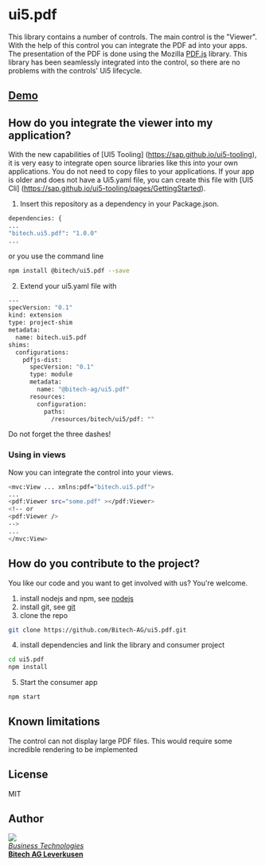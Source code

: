 # ui5.pdf
This library contains a number of controls. The main control is the "Viewer". With the help of this control you can integrate the PDF ad into your apps. The presentation of the PDF is done using the Mozilla [PDF.js](https://mozilla.github.io/pdf.js) library. This library has been seamlessly integrated into the control, so there are no problems with the controls' Ui5 lifecycle.

## [Demo](https://bitech-ag.github.io/ui5.pdf)

## How do you integrate the viewer into my application?

With the new capabilities of [UI5 Tooling] (https://sap.github.io/ui5-tooling), it is very easy to integrate open source libraries like this into your own applications. You do not need to copy files to your applications. If your app is older and does not have a Ui5.yaml file, you can create this file with [UI5 Cli] (https://sap.github.io/ui5-tooling/pages/GettingStarted).

1. Insert this repository as a dependency in your Package.json.
```sh
dependencies: {
...
"bitech.ui5.pdf": "1.0.0"
...
```
or you use the command line
```sh
npm install @bitech/ui5.pdf --save
```
2. Extend your ui5.yaml file with
```sh
---
specVersion: "0.1"
kind: extension
type: project-shim
metadata:
  name: bitech.ui5.pdf
shims:
  configurations:
    pdfjs-dist:
      specVersion: "0.1"
      type: module
      metadata:
        name: "@bitech-ag/ui5.pdf"
      resources:
        configuration:
          paths:
            /resources/bitech/ui5/pdf: ""
 ```
Do not forget the three dashes!

### Using in views

Now you can integrate the control into your views.
```sh
<mvc:View ... xmlns:pdf="bitech.ui5.pdf">
...
<pdf:Viewer src="some.pdf" ></pdf:Viewer>
<!-- or 
<pdf:Viewer />
-->
...
</mvc:View>
```

## How do you contribute to the project?

You like our code and you want to get involved with us? You're welcome.

1. install nodejs and npm, see [nodejs](https://nodejs.org/en/download/)
2. install git, see [git](https://git-scm.com/downloads)
3. clone the repo
```sh
git clone https://github.com/Bitech-AG/ui5.pdf.git
```
4. install dependencies and link the library and consumer project
```sh
cd ui5.pdf
npm install
```
5. Start the consumer app
```sh
npm start
```

## Known limitations

The control can not display large PDF files. This would require some incredible rendering to be implemented

## License

MIT

## Author
[<img src="https://bitech.ag/images/icon_netweaver_gr.png">](https://bitech.ag/netweaver-technologies.html)  
*[Business Technologies](https://bitech.ag/netweaver-technologies.html)*  
**[Bitech AG Leverkusen](https://www.bitech.ag)**
